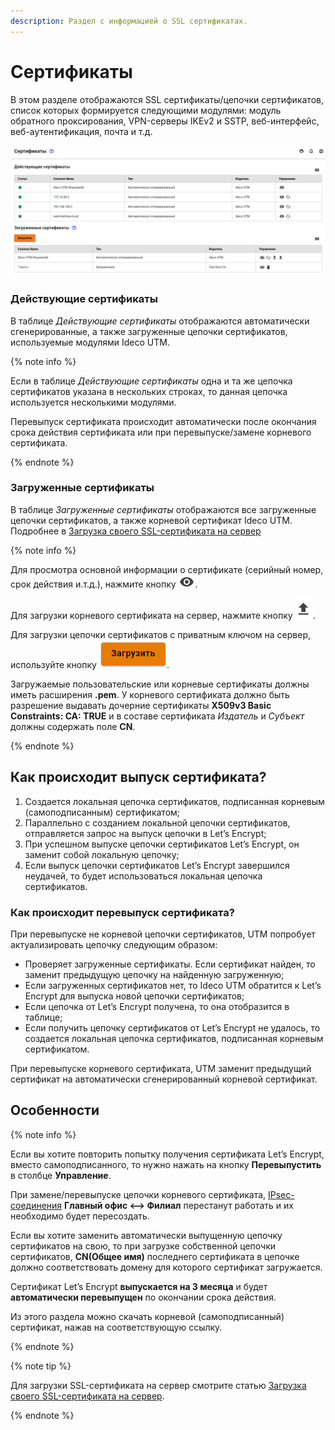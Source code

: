 ```yaml
---
description: Раздел с информацией о SSL сертификатах.
---
```


# Сертификаты

В этом разделе отображаются SSL сертификаты/цепочки сертификатов, список которых формируется следующими модулями: модуль обратного проксирования, VPN-серверы IKEv2 и SSTP, веб-интерфейс, веб-аутентификация, почта и т.д.

![](../../../../_images/certificates.png)

### Действующие сертификаты

В таблице _Действующие сертификаты_ отображаются автоматически сгенерированные, а также загруженные цепочки сертификатов, используемые модулями Ideco UTM.

{% note info %}

Если в таблице _Действующие сертификаты_ одна и та же цепочка сертификатов указана в нескольких строках, то данная цепочка используется несколькими модулями.

Перевыпуск сертификата происходит автоматически после окончания срока действия сертификата или при перевыпуске/замене корневого сертификата.

{% endnote %}

### Загруженные сертификаты

В таблице _Загруженные сертификаты_ отображаются все загруженные цепочки сертификатов, а также корневой сертификат Ideco UTM. Подробнее в [Загрузка своего SSL-сертификата на сервер](upload-ssl-certificate-to-server.md)

{% note info %}

Для просмотра основной информации о сертификате (серийный номер, срок действия и.т.д.), нажмите кнопку ![](../../../../_images/eye-icon.png).

Для загрузки корневого сертификата на сервер, нажмите кнопку ![](../../../../_images/icon-upload.png).

Для загрузки цепочки сертификатов с приватным ключом на сервер, используйте кнопку ![](../../../../_images/icon-zagrutit.png).

Загружаемые пользовательские или корневые сертификаты должны иметь расширения **.pem**.
У корневого сертификата должно быть разрешение выдавать дочерние сертификаты **X509v3 Basic Constraints: CA: TRUE** и в составе сертификата *Издатель* и *Субъект* должны содержать поле **CN**.

{% endnote %}

## Как происходит выпуск сертификата?

1. Создается локальная цепочка сертификатов, подписанная корневым (самоподписанным) сертификатом;
2. Параллельно с созданием локальной цепочки сертификатов, отправляется запрос на выпуск цепочки в Let’s Encrypt;
3. При успешном выпуске цепочки сертификатов Let’s Encrypt, он заменит собой локальную цепочку;
4. Если выпуск цепочки сертификатов Let’s Encrypt завершился неудачей, то будет использоваться локальная цепочка сертификатов.

### Как происходит перевыпуск сертификата?

При перевыпуске не корневой цепочки сертификатов, UTM попробует актуализировать цепочку следующим образом:

* Проверяет загруженные сертификаты. Если сертификат найден, то заменит предыдущую цепочку на найденную загруженную;
* Если загруженных сертификатов нет, то Ideco UTM обратится к Let’s Encrypt для выпуска новой цепочки сертификатов;
* Если цепочка от Let’s Encrypt получена, то она отобразится в таблице;
* Если получить цепочку сертификатов от Let’s Encrypt не удалось, то создается локальная цепочка сертификатов, подписанная корневым сертификатом.

При перевыпуске корневого сертификата, UTM заменит предыдущий сертификат на автоматически сгенерированный корневой сертификат.

## Особенности

{% note info %}

Если вы хотите повторить попытку получения сертификата Let’s Encrypt, вместо самоподписанного, то нужно нажать на кнопку **Перевыпустить** в столбце **Управление**.

При замене/перевыпуске цепочки корневого сертификата, [IPsec-соединения](../ipsec/branch-office-and-main-office.md) **Главный офис <–> Филиал** перестанут работать и их необходимо будет пересоздать.

Если вы хотите заменить автоматически выпущенную цепочку сертификатов на свою, то при загрузке собственной цепочки сертификатов, **CN(Общее имя)** последнего сертификата в цепочке должно соответствовать домену для которого сертификат загружается.

Сертификат Let’s Encrypt **выпускается на 3 месяца** и будет **автоматически перевыпущен** по окончании срока действия.

Из этого раздела можно скачать корневой (самоподписанный) сертификат, нажав на соответствующую ссылку.

{% endnote %}

{% note tip %}

Для загрузки SSL-сертификата на сервер смотрите статью [Загрузка своего SSL-сертификата на сервер](upload-ssl-certificate-to-server.md).

{% endnote %}

